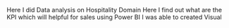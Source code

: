 Here I did Data analysis on Hospitality  Domain 
Here I find out what are the KPI which will helpful for sales
using Power BI I was able to created Visual 
